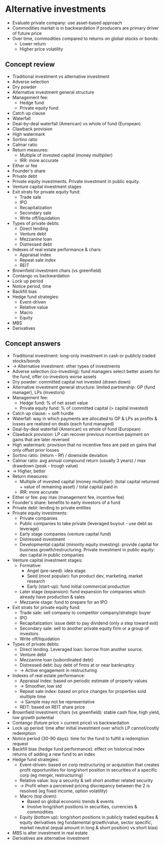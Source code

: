 # Alternative investments
- Evaluate private company: use asset-based approach
- Commodities market is in backwardation if producers are primary driver of future price
- Over time, commodities compared to returns on global stocks or bonds:
  - Lower return
  - Higher price volatility
## Concept review
- Traditional investment vs alternative investment
- Adverse selection
- Dry powder
- Alternative investment general structure
- Management fee:
  - Hedge fund
  - Private equity fund
- Catch up clause
- Waterfall
- Deal-by-deal waterfall (American) vs whole of fund (European)
- Clawback provision
- High watermark
- Sortino ratio
- Calmar ratio
- Return measures:
  - Multiple of invested capital (money multiplier)
  - IRR: more accurate
- Either or fee
- Founder's share
- Private debt
- Private equity investments. Private investment in public equity.
- Venture capital investment stages
- Exit strats for private equity fund:
  - Trade sale
  - IPO
  - Recapitalization
  - Secondary sale
  - Write off/liquidation
- Types of private debts:
  - Direct lending
  - Venture debt
  - Mezzanine loan
  - Distressed debt
- Indexes of real estate performance & chars:
  - Appraisal index
  - Repeat sale index
  - REIT
- Brownfield investment chars (vs greenfield)
- Contango vs backwardation
- Lock up period
- Notice period, time
- Backfill bias
- Hedge fund strategies:
  - Event-driven
  - Relative value
  - Macro
  - Equity
- MBS
- Derivatives

## Concept answers
- Traditional investment: long-only investment in cash or publicly traded stocks/bonds
- -> Alternative investment: other types of investments
- Adverse selection (co-investing): fund managers select better assets for the fund, offer co-investors worse assets
- Dry powder: committed capital not invested (drawn down)
- Alternative investment general structure: limited partnership: GP (fund manager), LPs (investors)
- Management fee:
  - Hedge fund: % of net asset value
  - Private equity fund: % of committed capital (> capital invested)
- Catch up clause: ~ soft hurdle
- Waterfall: way in which payments are allocated to GP & LPs as profits & losses are realized on deals (each fund managed)
- Deal-by-deal waterfall (American) vs whole of fund (European)
- Clawback provision: LP can recover previous incentive payment on gains that are later reversed
- High watermark: provision that no incentive fees are paid on gains that only offset prior losses
- Sortino ratio: (return - Rf) / downside deviation
- Calmar ratio: avg annual compound return (usually 3 years) / max drawdown (peak - trough value)
- -> Higher, better
- Return measures:
  - Multiple of invested capital (money multiplier):
    (total capital returned + value of remaining asset) / total capital paid in
  - IRR: more accurate
- Either or fee: pay max (management fee, incentive fee)
- Founder's share: benefits to early investors of a fund
- Private debt: lending to private entities
- Private equity investments:
  - Private companies
  - Public companies to take private (leveraged buyout - use debt as leverage)
  - Early stage companies (venture capital fund)
  - Distressed investment
  - Developmental capital (minority equity investing): provide capital for business growth/restructuring.
  Private investment in public equity: dev capital in public companies
- Venture capital investment stages:
  - Formative:
    - Angel (pre-seed): idea stage
    - Seed (most popular): fun product dev, marketing, market research
    - Early (start-up): fund initial commercial production
  - Later stage (expansion): fund expansion for companies which already have production & sales
  - Mezzanie stage: fund to prepare for an IPO
- Exit strats for private equity fund:
  - Trade sale: sell company to competitor company/strategic buyer
  - IPO
  - Recapitalization: issue debt to pay dividend (only a step toward exit)
  - Secondary sale: sell to another private equity firm or a group of investors
  - Write off/liquidation
- Types of private debts:
  - Direct lending. Leveraged loan: borrow from another source.
  - Venture debt
  - Mezzanine loan (subordinated debt)
  - Distressed debt: buy debt of firms at or near bankruptcy
  - -> Active engagement in restructuring
- Indexes of real estate performance:
  - Appraisal index: based on periodic estimate of property values
  - -> Smoother, low std
  - Repeat sale index: based on price changes for properties sold multiple time
  - -> Sample may not be representative
  - REIT: based on REIT share price
- Brownfield investment chars (vs greenfield): stable cash flow, high yield, low growth potential
- Contango (future price > current price) vs backwardation
- Lock up period: time after initial investment over which LP cannot/costly redemption
- Notice period (30-90 days): time for the fund to fulfill a redemption request
- Backfill bias (hedge fund performance): effect on historical index returns of adding a new fund to an index
- Hedge fund strategies:
  - Event-driven: based on corp restructuring or acquisition
    that creates profit opportunities for long/short position in securities of a specific corp (eg merger, restructuring)
  - Relative value: buy a security & sell short another related security 
  - -> Profit when a perceived pricing discrepancy between the 2 is resolved (eg fixed income, option volatility)
  - Macro (top down):
    - Based on global economic trends & events
    - Involve long/short positions in securities, currencies & commodities
  - Equity (bottom up): long/short positions in publicly traded equities & equity derivatives
    (eg fundamental growth/value, sector specific, market neutral (equal amount in long & short position) vs short bias)
- MBS is alter investment in real estate
- Derivatives are alternative investment